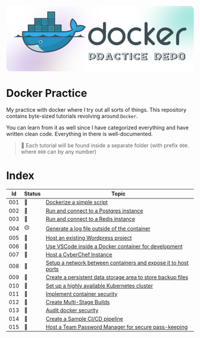 ![Alt text](__docs__/title.png)

# Docker Practice

My practice with docker where I try out all sorts of things. This repository contains byte-sized tutorials revolving around `Docker`.

You can learn from it as well since I have categorized everything and have written clean code. Everything in there is well-documented.

> 📌 Each tutorial will be found inside a separate folder (with prefix `000.` where `000` can by any number)

# Index

<!-- <span title="Done">🔵</span> -->
<!-- <span title="WIP">🟡</span> -->  
<!-- <span title="Not Started">🔴</span> -->

| Id | Status | Topic |
|----|----|----|
| 001 | <span title="Done">🔵</span>        | [Dockerize a simple script](./001.%20dockerize%20a%20simple%20script/) |
| 002 | <span title="Done">🔵</span>        | [Run and connect to a Postgres instance](./002.%20run%20and%20connect%20to%20a%20Postgres%20instance/)   |
| 003 | <span title="Done">🔵</span>        | [Run and connect to a Redis instance](./003.%20run%20and%20connect%20to%20a%20Redis%20instance/) |
| 004 | <span title="WIP">🟡</span>         | [Generate a log file outside of the container]() |
| 005 | <span title="Not Started">🔴</span> | [Host an existing Wordpress project]() |
| 006 | <span title="Done">🔵</span>        | [Use VSCode inside a Docker container for development](./006.%20use%20VSCode%20inside%20a%20docker%20container%20for%20development/) |
| 007 | <span title="Not Started">🔴</span> | [Host a CyberChef Instance]() |
| 008 | <span title="Not Started">🔴</span> | [Setup a network between containers and expose it to host ports]() |
| 009 | <span title="Not Started">🔴</span> | [Create a persistent data storage area to store backup files]() |
| 010 | <span title="Not Started">🔴</span> | [Set up a highly available Kubernetes cluster]() |
| 011 | <span title="Not Started">🔴</span> | [Implement container security]() |
| 012 | <span title="Not Started">🔴</span> | [Create Multi-Stage Builds]() |
| 013 | <span title="Not Started">🔴</span> | [Audit docker security]() |
| 014 | <span title="Not Started">🔴</span> | [Create a Sample CI/CD pipeline]() |
| 015 | <span title="Not Started">🔴</span> | [Host a Team Password Manager for secure pass-keeping]() |
